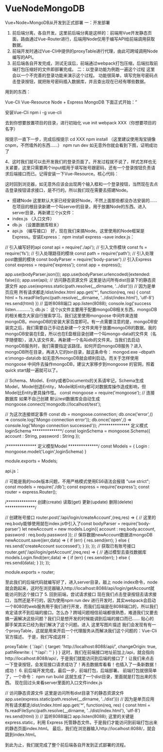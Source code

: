 # VueNodeMongoDB
Vue+Node+MongoDB从开发到正式部署
一：开发部署
1. 前后端分离，各自开发。这里前后端分离是这样的：前端用Vue开发静态页面，路由通过Vue-Router进行，后端用Node仅用于编写API给前端调用获取数据。 
2. 前端开发时通过Vue-Cli中提供的proxyTable进行代理，由此可跨域调用Node编写的API。 
3. 前后端各自开发完成，测试无误后，前端通过webpack打包压缩，后端拉取前端打包压缩好的文件即部署完成。
二：以登录功能为例跑一遍这个过程
这里会以一个不完善的登录功能来演示这个过程。 
功能很简单，填写完账号密码点击登录按钮，就把账号密码插入数据库，并且查出现在已经有哪些数据。

用到的东西：

Vue-Cli
Vue-Resource
Node + Express
MongoDB
下面正式开始：”

安装Vue-Cli 
npm i -g vue-cli

去到你想要放置项目的目录，进行初始化 
vue init webpack XXX（你想要项目的名字）

按提示一直下一步，完成后按提示 
cd XXX 
npm install （这里建议使用淘宝镜像cnpm，不然墙外的东西……） 
npm run dev 
如无意外你就会看到下图，证明成功了 

4、这时我们就可以去开发我们的登录页面了。开发过程就不说了，样式怎样也无关紧要，这里只需要两个input框用于填写账号跟密码，还有一个登录按钮负责请求后端接口而已。记得安装一下Vue-Resource。核心代码：
<template>
<div>
  <input class="form-control" id="inputEmail3" placeholder="请输入账号" v-model="account">
<input type="password" class="form-control" id="inputPassword3" placeholder="请输入密码" v-model="password">
<button type="submit" class="btn btn-default" @click="login">登录</button>
  </div>
</template>

<script>
    export default {
    data() {
        return {
            account : '',
            password : ''
        }
    },
    methods:{
      login() {
        // 获取已有账号密码
        this.$http.get('/api/login/getAccount')
          .then((response) => {
            // 响应成功回调
            console.log(response)
            let params = { 
              account : this.account,
              password : this.password
            };
            // 创建一个账号密码
            return this.$http.post('/api/login/createAccount',params);
          })
          .then((response) => {
            console.log(response)
          })
          .catch((reject) => {
            console.log(reject)
          });
        }
      }
    }
</script>
这时回到浏览器，如无意外应该会出现两个输入框和一个登录按钮，当然现在去点击登录按钮请求接口，是不行的。所以我们现在需要去搭建Node。 
- 搭建Node 
这里默认大家已经安装好Node，不然上面那些都没办法安装的…… 
在项目的根目录新建一个叫server的目录，用于放置Node的东西。进入server目录，再新建三个js文件： 
- index.js （入口文件） 
- db.js （设置数据库相关） 
- api.js （编写接口） 
好，现在我们来搞Node。这里使用的Node框架是Express。安装Express： 
npm install express –save
index.js：

// 引入编写好的api
const api = require('./api'); 
// 引入文件模块
const fs = require('fs');
// 引入处理路径的模块
const path = require('path');
// 引入处理post数据的模块
const bodyParser = require('body-parser')
// 引入Express
const express = require('express');
const app = express();

app.use(bodyParser.json());
app.use(bodyParser.urlencoded({extended: false}));
app.use(api);
// 访问静态资源文件 这里是访问所有dist目录下的静态资源文件
app.use(express.static(path.resolve(__dirname, '../dist')))
// 因为是单页应用 所有请求都走/dist/index.html
app.get('*', function(req, res) {
    const html = fs.readFileSync(path.resolve(__dirname, '../dist/index.html'), 'utf-8')
    res.send(html)
})
// 监听8088端口
app.listen(8088);
console.log('success listen…………');
db.js： 
这个js文件主要用于配置mongoDB相关东西，mongoDB的相关概念大家自行搜索学习。我们这里使用mongoose 中间件来连接mongoDB。mongoDB的安装大家百度即可。有一点需要注意的是，mongoDB安装完之后，我们需要自己手动去新建一个文件夹用于放置mongoDB的数据。我的mongoDB安装在E盘，所以也在E盘根目录创建一个叫mongo-data的文件夹（名字随便取），进入该文件夹，再新建一个名叫db的文件夹。当我们去启动mongoDB服务时，我们需要指定该路径。如何开启mongoDB服务？进入mongoDB所在目录，再进入它的bin目录，敲这条命令： 
mongod.exe –dbpath e:\mongo-data\db 
如无意外mongoDB就会顺利启动。而关于怎样使用mongoose 中间件去操作mongoDB，建议大家移步到mongoose 的官网，照着quick start敲一遍就可以了。

// Schema、Model、Entity或者Documents的关系请牢记，Schema生成Model，Model创造Entity，Model和Entity都可对数据库操作造成影响，但Model比Entity更具操作性。
const mongoose = require('mongoose');
// 连接数据库 如果不自己创建 默认test数据库会自动生成
mongoose.connect('mongodb://localhost/test');

// 为这次连接绑定事件
const db = mongoose.connection;
db.once('error',() => console.log('Mongo connection error'));
db.once('open',() => console.log('Mongo connection successed'));
/************** 定义模式loginSchema **************/
const loginSchema = mongoose.Schema({
    account : String,
    password : String
});

/************** 定义模型Model **************/
const Models = {
    Login : mongoose.model('Login',loginSchema)
}

module.exports = Models;

api.js：

// 可能是我的node版本问题，不用严格模式使用ES6语法会报错
"use strict";
const models = require('./db');
const express = require('express');
const router = express.Router();

/************** 创建(create) 读取(get) 更新(update) 删除(delete) **************/

// 创建账号接口
router.post('/api/login/createAccount',(req,res) => {
    // 这里的req.body能够使用就在index.js中引入了const bodyParser = require('body-parser')
    let newAccount = new models.Login({
        account : req.body.account,
        password : req.body.password
    });
    // 保存数据newAccount数据进mongoDB
    newAccount.save((err,data) => {
        if (err) {
            res.send(err);
        } else {
            res.send('createAccount successed');
        }
    });
});
// 获取已有账号接口
router.get('/api/login/getAccount',(req,res) => {
    // 通过模型去查找数据库
    models.Login.find((err,data) => {
        if (err) {
            res.send(err);
        } else {
            res.send(data);
        }
    });
});

module.exports = router;

至此我们的后端代码就编写好了，进入server目录，敲上 node index命令，node就会跑起来，这时在浏览器输入http://localhost:8088/api/login/getAccount就能访问到这个接口了 
5. 回到前端，尝试请求接口 
现在我们点击登录按钮去请求接口，当然还是不行的，因为使用npm run dev 进行开发时，其实webpack会启动一个8080的web服务用于我们进行开发，而我们后端是在8088端口的，所以我们肯定请求不到后端的接口。怎么办？跨域问题相信前端都很熟悉，难道我们又要去搞一遍解决这些问题？我们只是想开发的时候能调到后端的接口而已…… 
贴心的脚手架其实已经为我们解决了这个问题。进入 
这里写图片描述 
我们会发现有有一个proxyTable，这就是用来开启一个代理服务从而解决我们这个问题的：Vue-Cli官方描述。 
于是，我们写成这样：

 proxyTable: {
        '/api': {
        target: 'http://localhost:8088/api/',
        changeOrigin: true,
        pathRewrite: {
          '^/api': ''
        }
      }
    }
这时，我们在前端接口地址前加上/api，就会指向http://localhost:8088/api/，于是我们就能访问到后端的接口了！让我们来点击一下登录按钮，会发现接口请求成功了！再去数据库看看！也插入了一条新数据！成功！ 
6. 前后端开发完成，最后一步，前端打包，后端部署。 
前端打包就很简单了，一个命令： 
npm run build 这就生成了一个dist目录，里面就是打包出来的东西。 
现在回过头来看server里面的入口文件index.js

// 访问静态资源文件 这里是访问所有dist目录下的静态资源文件
app.use(express.static(path.resolve(__dirname, '../dist')))
// 因为是单页应用 所有请求都走/dist/index.html
app.get('*', function(req, res) {
    const html = fs.readFileSync(path.resolve(__dirname, '../dist/index.html'), 'utf-8')
    res.send(html)
})
// 监听8088端口
app.listen(8088);
这里的关键是express.static，利用 Express 托管静态文件。于是我们才能访问到前端打包出来的静态页面index.html。 
最后，我们在浏览器输入http://localhost:8088/，就会跳到index.html。

到此为止，我们就完成了整个前后端各自开发到正式部署的流程。
